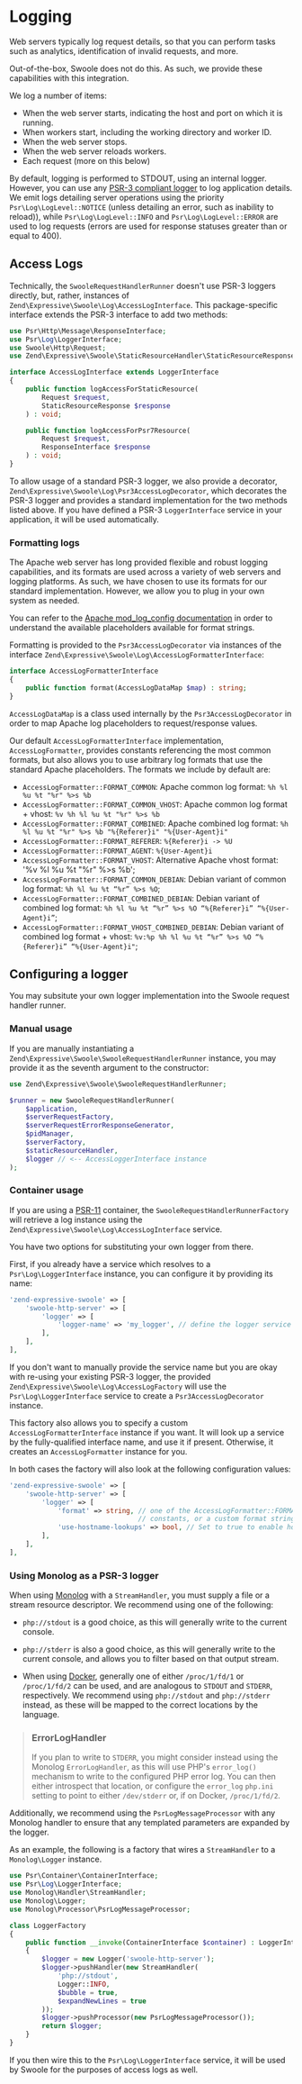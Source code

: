 # Logging

Web servers typically log request details, so that you can perform tasks such as
analytics, identification of invalid requests, and more.

Out-of-the-box, Swoole does not do this. As such, we provide these capabilities
with this integration.

We log a number of items:

- When the web server starts, indicating the host and port on which it is running.
- When workers start, including the working directory and worker ID.
- When the web server stops.
- When the web server reloads workers.
- Each request (more on this below)

By default, logging is performed to STDOUT, using an internal logger. However,
you can use any [PSR-3 compliant logger](https://www.php-fig.org/psr/psr-3/) to
log application details. We emit logs detailing server operations using the
priority `Psr\Log\LogLevel::NOTICE` (unless detailing an error, such as
inability to reload)), while `Psr\Log\LogLevel::INFO` and `Psr\Log\LogLevel::ERROR`
are used to log requests (errors are used for response statuses greater than or
equal to 400).

## Access Logs

Technically, the `SwooleRequestHandlerRunner` doesn't use PSR-3 loggers
directly, but, rather, instances of `Zend\Expressive\Swoole\Log\AccessLogInterface`.
This package-specific interface extends the PSR-3 interface to add two methods:

```php
use Psr\Http\Message\ResponseInterface;
use Psr\Log\LoggerInterface;
use Swoole\Http\Request;
use Zend\Expressive\Swoole\StaticResourceHandler\StaticResourceResponse;

interface AccessLogInterface extends LoggerInterface
{
    public function logAccessForStaticResource(
        Request $request,
        StaticResourceResponse $response
    ) : void;

    public function logAccessForPsr7Resource(
        Request $request,
        ResponseInterface $response
    ) : void;
}
```

To allow usage of a standard PSR-3 logger, we also provide a decorator,
`Zend\Expressive\Swoole\Log\Psr3AccessLogDecorator`, which decorates the PSR-3
logger and provides a standard implementation for the two methods listed above.
If you have defined a PSR-3 `LoggerInterface` service in your application, it
will be used automatically.

### Formatting logs

The Apache web server has long provided flexible and robust logging
capabilities, and its formats are used across a variety of web servers and
logging platforms. As such, we have chosen to use its formats for our standard
implementation. However, we allow you to plug in your own system as needed.

You can refer to the [Apache mod_log_config documentation](http://httpd.apache.org/docs/current/mod/mod_log_config.html)
in order to understand the available placeholders available for format strings.

Formatting is provided to the `Psr3AccessLogDecorator` via instances of the
interface `Zend\Expressive\Swoole\Log\AccessLogFormatterInterface`:

```php
interface AccessLogFormatterInterface
{
    public function format(AccessLogDataMap $map) : string;
}
```

`AccessLogDataMap` is a class used internally by the `Psr3AccessLogDecorator` in
order to map Apache log placeholders to request/response values.

Our default `AccessLogFormatterInterface` implementation, `AccessLogFormatter`,
provides constants referencing the most common formats, but also allows you to
use arbitrary log formats that use the standard Apache placeholders. The formats
we include by default are:

- `AccessLogFormatter::FORMAT_COMMON`: Apache common log format: `%h %l %u %t "%r" %>s %b`
- `AccessLogFormatter::FORMAT_COMMON_VHOST`: Apache common log format + vhost: `%v %h %l %u %t "%r" %>s %b`
- `AccessLogFormatter::FORMAT_COMBINED`: Apache combined log format: `%h %l %u %t "%r" %>s %b "%{Referer}i" "%{User-Agent}i"`
- `AccessLogFormatter::FORMAT_REFERER`: `%{Referer}i -> %U`
- `AccessLogFormatter::FORMAT_AGENT`: `%{User-Agent}i`
- `AccessLogFormatter::FORMAT_VHOST`: Alternative Apache vhost format: '%v %l %u %t "%r" %>s %b';
- `AccessLogFormatter::FORMAT_COMMON_DEBIAN`: Debian variant of common log format: `%h %l %u %t “%r” %>s %O`;
- `AccessLogFormatter::FORMAT_COMBINED_DEBIAN`: Debian variant of combined log format: `%h %l %u %t “%r” %>s %O “%{Referer}i” “%{User-Agent}i”`;
- `AccessLogFormatter::FORMAT_VHOST_COMBINED_DEBIAN`: Debian variant of combined log format + vhost: `%v:%p %h %l %u %t “%r” %>s %O “%{Referer}i” “%{User-Agent}i"`;

## Configuring a logger

You may subsitute your own logger implementation into the Swoole request handler
runner.

### Manual usage

If you are manually instantiating a `Zend\Expressive\Swoole\SwooleRequestHandlerRunner`
instance, you may provide it as the seventh argument to the constructor:

```php
use Zend\Expressive\Swoole\SwooleRequestHandlerRunner;

$runner = new SwooleRequestHandlerRunner(
    $application,
    $serverRequestFactory,
    $serverRequestErrorResponseGenerator,
    $pidManager,
    $serverFactory,
    $staticResourceHandler,
    $logger // <-- AccessLoggerInterface instance
);
```

### Container usage

If you are using a [PSR-11](https://www.php-fig.org/psr/psr-11/) container, the
`SwooleRequestHandlerRunnerFactory` will retrieve a log instance using the
`Zend\Expressive\Swoole\Log\AccessLogInterface` service.

You have two options for substituting your own logger from there.

First, if you already have a service which resolves to a `Psr\Log\LoggerInterface` instance,
you can configure it by providing its name:

```php
'zend-expressive-swoole' => [
    'swoole-http-server' => [
        'logger' => [
            'logger-name' => 'my_logger', // define the logger service name here
        ],
    ],
],
```

If you don't want to manually provide the service name but you are okay with re-using your
existing PSR-3 logger, the provided `Zend\Expressive\Swoole\Log\AccessLogFactory` will use
the `Psr\Log\LoggerInterface` service to create a `Psr3AccessLogDecorator` instance.

This factory also allows you to specify a custom `AccessLogFormatterInterface`
instance if you want. It will look up a service by the fully-qualified interface
name, and use it if present. Otherwise, it creates an `AccessLogFormatter`
instance for you.

In both cases the factory will also look at the following configuration values:

```php
'zend-expressive-swoole' => [
    'swoole-http-server' => [
        'logger' => [
            'format' => string, // one of the AccessLogFormatter::FORMAT_*
                                // constants, or a custom format string
            'use-hostname-lookups' => bool, // Set to true to enable hostname lookups
        ],
    ],
],
```

### Using Monolog as a PSR-3 logger

When using [Monolog](https://seldaek.github.io/monolog/) with a `StreamHandler`,
you must supply a file or a stream resource descriptor. We recommend using one
of the following:

- `php://stdout` is a good choice, as this will generally write to the current
  console.

- `php://stderr` is also a good choice, as this will generally write to the
  current console, and allows you to filter based on that output stream.

- When using [Docker](https://www.docker.com/), generally one of either
  `/proc/1/fd/1` or `/proc/1/fd/2` can be used, and are analogous to `STDOUT`
  and `STDERR`, respectively.  We recommend using `php://stdout` and
  `php://stderr` instead, as these will be mapped to the correct locations by
  the language.

> ### ErrorLogHandler
>
> If you plan to write to `STDERR`, you might consider instead using the
> Monolog `ErrorLogHandler`, as this will use PHP's `error_log()` mechanism to
> write to the configured PHP error log. You can then either introspect that
> location, or configure the `error_log` `php.ini` setting to point to
> either `/dev/stderr` or, if on Docker, `/proc/1/fd/2`.

Additionally, we recommend using the `PsrLogMessageProcessor` with any Monolog
handler to ensure that any templated parameters are expanded by the logger.

As an example, the following is a factory that wires a `StreamHandler` to a
`Monolog\Logger` instance. 

```php
use Psr\Container\ContainerInterface;
use Psr\Log\LoggerInterface;
use Monolog\Handler\StreamHandler;
use Monolog\Logger;
use Monolog\Processor\PsrLogMessageProcessor;

class LoggerFactory
{
    public function __invoke(ContainerInterface $container) : LoggerInterface
    {
        $logger = new Logger('swoole-http-server');
        $logger->pushHandler(new StreamHandler(
            'php://stdout',
            Logger::INFO,
            $bubble = true,
            $expandNewLines = true
        ));
        $logger->pushProcessor(new PsrLogMessageProcessor());
        return $logger;
    }
}
```

If you then wire this to the `Psr\Log\LoggerInterface` service, it will be used
by Swoole for the purposes of access logs as well.
